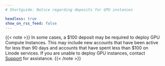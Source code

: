 ```yaml
---
# Shortguide: Notice regarding deposits for GPU instances

headless: true
show_on_rss_feed: false
---
```


{{< note >}}
In some cases, a $100 deposit may be required to deploy GPU Compute Instances. This may include new accounts that have been active for less than 90 days and accounts that have spent less than $100 on Linode services. If you are unable to deploy GPU instances, contact [Support](https://www.linode.com/support/) for assistance.
{{< /note >}}